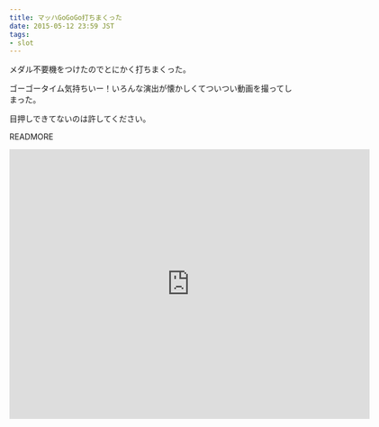 ```yaml
---
title: マッハGoGoGo打ちまくった
date: 2015-05-12 23:59 JST
tags:
- slot
---
```


メダル不要機をつけたのでとにかく打ちまくった。

ゴーゴータイム気持ちいー！いろんな演出が懐かしくてついつい動画を撮ってしまった。

目押しできてないのは許してください。

READMORE

<iframe width="640" height="480" src="https://www.youtube.com/embed/SRu2tWu8OWs" frameborder="0" allowfullscreen></iframe>
